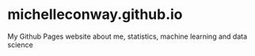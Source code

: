 # michelleconway.github.io
My Github Pages website about me, statistics, machine learning and data science
